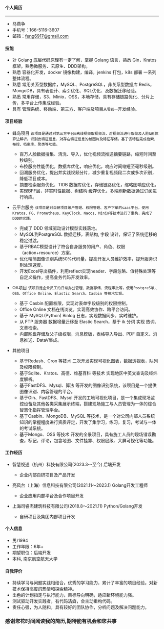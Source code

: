 <!-- more -->
#### 个人简历

---

- 马燕争
- 手机号：166-5116-3607
- 邮箱：<feng6917@gmail.com>

#### 技能

- 对 Golang 底层代码原理有一定了解，掌握 Golang 语言，熟悉 Gin，Kratos 框架。熟悉微服务、云原生、DDD架构。
- 熟悉 容器化开发，docker 镜像构建，编译，jenkins 打包，k8s 部署 一系列整体流程。
- 熟悉 常用关系型数据库，MySQL、PostgreSQL，非关系型数据库 Redis，MongoDB，具有表设计、索引优化、SQL优化、及数据迁移经验。
- 熟悉 常用存储，S3，Minio，OSS，本地存储，具有存储链路优化、分片上传，多平台上传集成经验。
- 具有 管理系统、移动端、第三方、客户端及项目`从零到一`开发经验。

#### 项目经验

- 蜂鸟项目
    `该项目是通过对第三方平台&离线视频取视频流，对视频流进行取帧及人脸&形体算法解析，识别出特征信息，对存在特征信息的帧图片及特征存储，基于该特性完成检索、布控、档案库、聚类等功能。`

  - 百万人脸数据搜集、清洗、导入，优化视频流推送摘要链路，缩短时间至秒级别。
  - 布控服务性能优化，数据库优化，响应优化，响应时间缩短至毫秒级别。
  - 回溯服务优化，提出并实践视频分片，减少重复视频段二次或多次识别，降低项目成本。
  - 摘要检索服务优化，TIDB 数据库优化，存储链路优化，缩略图响应优化。
  - 实现BFF层，非实时性数据、树结构 缓存优化，多端刷新数据通过订阅进行响应。

- 云平台服务
    `该项目是对自研项目账户管理、权限管理、客户下单的saas平台，使用 Kratos、PG、Prometheus、KeyClock、Nacos、Minio等技术进行了重构，完成了DDD的实践。`

  - 完成了 DDD 领域驱动设计模型实践落地。
  - MySQL到PostgreSQL 数据迁移，表结构, 字段 设计，保证了系统迁移的稳定过渡。
  - 基于RBAC模型设计了符合自身服务的用户、角色、权限（action+resource）方案。
  - 优化精简图像识别系统50%代码量，提高开发人员维护效率，提升服务识别处理速度。
  - 开发Excel导出插件，利用reflect实现header、字段忽略、值特殊处理等自定义操作，提高业务代码开发效率。

- OA项目
    `该项目是企业员工的日常办公管理、数据存储、流程审批等，使用PostgreSQL、OSS、Office Online、Elastic Search、Casbin 等技术实现。`

  - 基于 Casbin 配置权限，实现对表单字段级别的权限控制。
  - Office Online 文档在线浏览，实现高效协作、跨平台访问。
  - 基于 MySQL(Python) Binlog 日志，实现数据同步，实时维护。
  - 从 FTP 服务器 数据增量迁移至 Elastic Search，基于 ik 分词 实现 热词、文章检索。
  - 内部网盘存储及父子级权限，消息模版，表格导入导出、PDF 自定义、消息推送、DataV集成。

- 其他项目
  
  - 基于Redash、Cron 等技术 二次开发实现可视化图表，数据透视表，队列及权限控制。
  - 基于Sqlite、Kratos、高德、维基百科 等技术 实现地区中英文查询及经纬度解析。
  - 基于FastDFS、Mysql、算法 等开发的图像识别系统，该项目是一个提供图像识别、内容管理的平台。
  - 基于Gin、FastDFS、Mysql 开发的工地可视化项目，是一个集成现场监控设备及其他各类采集展示终端，搭建现场施工与人员管理为一体的综合智慧化指挥管理平台。
  - 基于Casbin、MongoDB、MySQL 等技术，是一个对公司内部人员系统知识的掌握程度进行资质评定，开发了集学习，练习，复习，考试与一体的考试系统。
  - 基于Mongo、OSS 等技术 开发的全景项目，具有施工人员的现场错误勘查，标记，评论，包含地图、文件挂靠、权限层级、大屏可视化等功能。
  
#### 工作经历

- 智慧视通（杭州）科技有限公司(2023.3～至今) 后端开发
  - 企业内部自研项目及产品开发

- 亮风台（上海）信息科技有限公司(2021.11～2023.1) Golang开发工程师
  - 企业应用内部平台及合作项目开发  
  
- 上海司睿杰建筑科技有限公司(2018.8～2021.11) Python/Golang开发
  - 自研项目及集团内部项目开发
  
#### 个人信息

- 男/1994
- 工作年限：6年+
- 期望职位：后端开发
- 本科, 南京航空航天大学

#### 自我评价

- 持续学习与问题实践相结合，优秀的学习能力，累计了丰富的项目经验，对新技术保持高度的热情和探索精神。
- 出色的计划指定与执行能力，目标导向明确，适应新环境能力强。
- 测试驱动开发实践者，有代码洁癖，会主动重构代码。
- 责任心强，为人随和，具有较好的团队协作，分析问题及解决问题能力。

### 感谢您花时间阅读我的简历,期待能有机会和您共事
